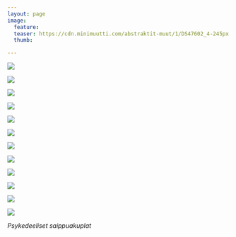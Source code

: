 ```yaml
---
layout: page
image:
  feature:
  teaser: https://cdn.minimuutti.com/abstraktit-muut/1/DS47602_4-245px.jpg
  thumb:

---
```


![](https://cdn.minimuutti.com/abstraktit-muut/1/DS47603_3-800px.jpg)

![](https://cdn.minimuutti.com/abstraktit-muut/1/DS47602_5-800px.jpg)

![](https://cdn.minimuutti.com/abstraktit-muut/1/DS47602_1-800px.jpg)

![](https://cdn.minimuutti.com/abstraktit-muut/1/DS47599_3-800px.jpg)

![](https://cdn.minimuutti.com/abstraktit-muut/1/DS47602_4-800px.jpg)

![](https://cdn.minimuutti.com/abstraktit-muut/1/DS47601_1-800px.jpg)

![](https://cdn.minimuutti.com/abstraktit-muut/1/DS47532_1-800px.jpg)

![](https://cdn.minimuutti.com/abstraktit-muut/1/DS47629-800px.jpg)

![](https://cdn.minimuutti.com/abstraktit-muut/1/DS47626_-800px.jpg)

![](https://cdn.minimuutti.com/abstraktit-muut/1/DS47631-800px.jpg)

![](https://cdn.minimuutti.com/abstraktit-muut/1/DS47634_3-800px.jpg)

![](https://cdn.minimuutti.com/abstraktit-muut/1/DS47634_1-800px.jpg)

*Psykedeeliset saippuakuplat*
